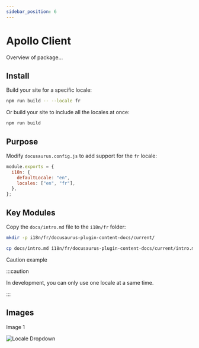 ```yaml
---
sidebar_position: 6
---
```


# Apollo Client

Overview of package...

## Install

Build your site for a specific locale:

```bash
npm run build -- --locale fr
```

Or build your site to include all the locales at once:

```bash
npm run build
```

## Purpose

Modify `docusaurus.config.js` to add support for the `fr` locale:

```js title="docusaurus.config.js"
module.exports = {
  i18n: {
    defaultLocale: "en",
    locales: ["en", "fr"],
  },
};
```

## Key Modules

Copy the `docs/intro.md` file to the `i18n/fr` folder:

```bash
mkdir -p i18n/fr/docusaurus-plugin-content-docs/current/

cp docs/intro.md i18n/fr/docusaurus-plugin-content-docs/current/intro.md
```

Caution example

:::caution

In development, you can only use one locale at a same time.

:::

## Images

Image 1

![Locale Dropdown](/img/tutorial/localeDropdown.png)
